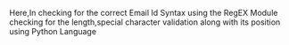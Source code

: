 Here,In checking for the correct Email Id Syntax using the  RegEX Module checking for the length,special character validation along with its position using Python Language
